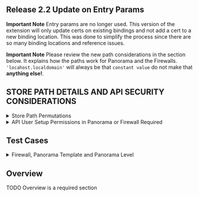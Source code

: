 ## Release 2.2 Update on Entry Params
**Important Note** Entry params are no longer used.  This version of the extension will only update certs on existing bindings and not add a cert to a new binding location.  This was done to simplify the process since there are so many binding locations and reference issues.

**Important Note** Please review the new path considerations in the section below.  It explains how the paths work for Panorama and the Firewalls.  `'locahost.localdomain'` will always be that `constant value` do not make that **anything else!**.

## STORE PATH DETAILS AND API SECURITY CONSIDERATIONS
<details>
<summary>Store Path Permutations</summary>

### Store Path Explanation
**Important Note** The store path permutations are show below

#### FIREWALL SHARED SYSTEM PATH
_________________________________
**Path Example** /config/shared

**/config**:
This indicates that the path is within the configuration section of the firewall device. It contains all the configuration settings and parameters for the device.

**/shared**:
This section specifies that the path is within the shared settings. Shared settings are common configurations that can be used across multiple virtual systems (vsys) or contexts within the firewall.
_________________________________

#### FIREWALL VIRTUAL SYSTEM PATH
_________________________________
**Path Example**: /config/devices/entry[@name='localhost.localdomain']/vsys/entry[@name='vsys1']
**Note** `'locahost.localdomain'` will always be that `constant value` do not make that **anything else!**.

**/config**:
This indicates that the path is within the configuration section of the firewall device. It contains all the configuration settings and parameters for the device.

**/devices**:
This part specifies that the configuration relates to devices. In the context of a single firewall, this generally refers to the firewall itself.

**/entry[@name='localhost.localdomain']**:
Note `'locahost.localdomain'` will always be that `constant value` do not make that **anything else!**.  The entry tag with the attribute @name='localhost.localdomain' identifies a specific device by its name. In this case, it refers to the device named "localhost.localdomain," which is a default or placeholder name for the firewall device.

**/vsys**:
This section specifies that the path is within the virtual systems (vsys) section. Virtual systems allow multiple virtualized instances of firewall configurations within a single physical firewall.

**/entry[@name='vsys1']**:
The entry tag with the attribute @name='vsys1' identifies a specific virtual system by its name. In this case, it refers to a virtual system named "vsys1."
_________________________________

#### PANORAMA SHARED TEMPLATE PATH
_________________________________
**Path Example**: /config/devices/entry[@name='localhost.localdomain']/template/entry[@name='CertificatesTemplate']/config/shared
**Note** `'locahost.localdomain'` will always be that `constant value` do not make that **anything else!**.

**/config**:
This section indicates that the path is within the configuration section of the Panorama device. It contains all the configuration settings and parameters for the device.

**/devices**:
This part specifies that the configuration relates to devices managed by Panorama. Panorama can manage multiple devices, such as firewalls.

**/entry[@name='localhost.localdomain']**:
Note `'locahost.localdomain'` will always be that `constant value` do not make that **anything else!**.  The entry tag with the attribute @name='localhost.localdomain' identifies a specific device by its name. In this case, it refers to the device named "localhost.localdomain," which is a default or placeholder name for the device.

**/template**:
This section indicates that the path is within the templates section. Templates in Panorama are used to define configuration settings that can be applied to multiple devices.

**/entry[@name='CertificatesTemplate']**:
The entry tag with the attribute @name='CertificatesTemplate' identifies a specific template by its name. In this case, it refers to a template named "CertificatesTemplate."

**/config/shared**:
This part of the path indicates that the configuration settings within this template are shared settings. Shared settings are common configurations that can be used across multiple devices or contexts within the Panorama management system.
_________________________________

#### PANORAMA VIRTUAL SYSTEM PATH
__________________________________
**Path Example**: /config/devices/entry/template/entry[@name='CertificatesTemplate']/config/devices/entry/vsys/entry[@name='vsys2']

**/config**:
This indicates that the path is within the configuration section of the Panorama device. It contains all the configuration settings and parameters for the device.

**/devices**:
This part specifies that the configuration relates to devices managed by Panorama. Panorama can manage multiple devices, such as firewalls.

**/entry**:
This is a generic entry point under devices. However, since it does not have a @name attribute specified at this level, it applies to the broader device category.

**/template**:
This section indicates that the path is within the templates section. Templates in Panorama are used to define configuration settings that can be applied to multiple devices.

**/entry[@name='CertificatesTemplate']**:
The entry tag with the attribute @name='CertificatesTemplate' identifies a specific template by its name. In this case, it refers to a template named "CertificatesTemplate."

**/config/devices**:
This part of the path specifies that the configuration settings within this template apply to devices.

**/entry**:
This again specifies a generic entry point under devices in the context of the template. This would typically be further defined by specific device attributes, but here it leads to the virtual systems (vsys) section.

**/vsys**:
This section specifies that the path is within the virtual systems (vsys) section. Virtual systems allow multiple virtualized instances of firewall configurations within a single physical firewall.

**/entry[@name='vsys2']**:
The entry tag with the attribute @name='vsys2' identifies a specific virtual system by its name. In this case, it refers to a virtual system named "vsys2."
__________________________________

#### PANORAMA LEVEL
__________________________________
**Path Example**: /config/panorama

**/config**:
This indicates that the path is within the configuration section of the Panorama device. It contains all the configuration settings and parameters for the device.

**/panorama**:
This section specifies that the path is within the Panorama-specific configuration settings. This part of the configuration contains settings that are specific to the Panorama management system itself, rather than the devices it manages.
__________________________________

</details>

<details>
<summary>API User Setup Permissions in Panorama or Firewall Required</summary>

Tab          |  Security Items	
--------------|--------------------------
Xml Api       |Report,Log,Configuration,Operational Requests,Commit,Export,Import
Rest Api      |Objects/Devices,Panorama/Scheduled Config Push,Panorama/Templates,Panorama/Template Stacks,Panorama/Device Groups,System/Configuration,Plugins/Plugins
*** 

</details>

## Test Cases
<details>
<summary>Firewall, Panorama Template and Panorama Level</summary>

Case Number|Case Name|Store Path|Enrollment Params|Expected Results|Passed|Screenshots
-------|----------|------------------|--------------------|----------------------------|----|--------
TC1|Firewall Enroll No Bindings|/config/shared|**Alias**:<br>www.certandchain.com<br>**Overwrite**:<br>false|Cert and Chain Installed on Firewall|True|![](images/TC1.gif)
TC1a|Firewall Enroll Template Stack|/config/shared|**Alias**:<br>www.tc1a.com<br>**Overwrite**:<br>false|Error Stating Template Stacks Not Used for Firewall|True|![](images/TC1a.gif)
TC2|Firewall Replace No Bindings|/config/shared|**Alias**:<br>www.certandchain.com<br>**Overwrite**:<br>true|Cert and Chain Installed on Firewall|True|![](images/TC2.gif)
TC3|Firewall Remove Bound Certificate|/config/shared|**Alias**:<br>0.13757535891685202<br>**Overwrite**:<br>false|Cert will **not** be removed because bound|True|![](images/TC3.gif)
TC4|Firewall Enroll Bindings|/config/shared|**Alias**:0.13757535891685202<br>**Overwrite**:<br>false|Will not replace cert since Overwrite=false|True|![](images/TC4.gif)
TC5|Firewall Replace Bound Certificate|/config/shared|**Alias**:0.13757535891685202<br>**Overwrite**:<br>true|Will replace cert bindings get automatically updated since Overwrite=true|True|![](images/TC5.gif)
TC6|Firewall Inventory|/config/shared|N/A|Inventory will finish and certs from shared location inventoried.|True|![](images/TC6.gif)
TC6a|Firewall Inventory No Trusted Certs|/config/shared|N/A|Inventory will finish no Trusted Certs and certs from shared location inventoried.|True|![](images/TC6.gif)
TC7|Firewall Inventory With Virtual System|/config/devices/entry[@name='localhost.localdomain']/vsys/entry[@name='vsys1']|N/A|Will Inventory all certificates from vsys1 on firewall|True|![](images/TC7.gif)
TC8|Firewall Enroll cert and chain to Virtual System|/config/devices/entry[@name='localhost.localdomain']/vsys/entry[@name='vsys1']|**Alias**:<br>www.ejbcacertandchain.com|Cert is installed along with chain.|True|![](images/TC8.gif)
TC9|Firewall Remove unbound cert from Virtual System|/config/devices/entry[@name='localhost.localdomain']/vsys/entry[@name='vsys1']|N/A|Will remove cert from test case 8 from Firewall Virtual System|True|![](images/TC9.gif)
TC10|Firewall Remove bound cert from Virtual System|/config/devices/entry[@name='localhost.localdomain']/vsys/entry[@name='vsys1']|**Alias**:<br>0.8168##|Cert will not be removed because it is bound.|True|![](images/TC10.gif)
TC11|Firewall Replace without Overwrite on Virtual System|/config/devices/entry[@name='localhost.localdomain']/vsys/entry[@name='vsys1']|**Alias**:<br>0.8168##<br>**Overwrite**:<br>true|User is warned Overwrite needs checked.|True|![](images/TC11.gif)
TC12|Firewall Renew cert on Shared and Virtual System|/config/devices/entry[@name='localhost.localdomain']/vsys/entry[@name='vsys1'] and /config/shared|**Alias**:<br>www.renewtester.com|Cert renewed on vsys and shared locations|True|![](images/TC12.gif)
TC13|Firewall Replace bound cert on Virtual System|/config/devices/entry[@name='localhost.localdomain']/vsys/entry[@name='vsys1']|**Alias**:<br>0.8168##<br>**Overwrite**:<br>true|Cert will be replaced and binding updated on vsys.|True|![](images/TC13.gif)
TC14|Panorama Template Enroll Certificate|/config/devices/entry[@name='localhost.localdomain']/template/entry[@name='CertificatesTemplate']/config/shared|**Alias**:<br>www.pantemptc1.com|Certificate is enrolled to shared location for template|True|![](images/TC14.gif)
TC14a|Panorama Invalid Template Stack|/config/devices/entry[@name='localhost.localdomain']/template/entry[@name='CertificatesTemplate']/config/shared|**Alias**:<br>www.tc14a.com|Error Occurs with list of valid Template Stacks To Use|True|![](images/TC14a.gif)
TC15|Panorama Template Replace Certificate|/config/devices/entry[@name='localhost.localdomain']/template/entry[@name='CertificatesTemplate']/config/shared|**Alias**:<br>www.pantemptc1.com<br>**Overwrite**:<br>true|Certificate is replaced in shared location for template|True|![](images/TC15.gif)
TC16|Panorama Template Remove unbound Certificate|/config/devices/entry[@name='localhost.localdomain']/template/entry[@name='CertificatesTemplate']/config/shared|**Alias**:<br>www.pantemptc1.com|Certificate is removed from shared location for template|True|![](images/TC16.gif)
TC16a|Panorama Template Stack Push|/config/devices/entry[@name='localhost.localdomain']/template/entry[@name='CertificatesTemplate']/config/shared|**Alias**:<br>www.tc16a.com|Certificate pushed to Template and Template Stack|True|![](images/TC16a.gif)
TC17|Panorama Template Replace bound Certificate|/config/devices/entry[@name='localhost.localdomain']/template/entry[@name='CertificatesTemplate']/config/shared|**Alias**:<br>LongNameTest<br>**Overwrite**:<br>true|Certificate is replaced, binding updated in shared location for template|True|![](images/TC17.gif)
TC18|Panorama Template Remove bound Certificate|/config/devices/entry[@name='localhost.localdomain']/template/entry[@name='CertificatesTemplate']/config/shared|**Alias**:<br>LongNameTest|Certificate is not removed because it is bound|True|![](images/TC18.gif)
TC19|Panorama Template Shared Inventory|/config/devices/entry[@name='localhost.localdomain']/template/entry[@name='CertificatesTemplate']/config/shared|N/A|Certificates are inventoried from this location|True|![](images/TC19.gif)
TC20|Panorama Template Virtual System Inventory|/config/devices/entry/template/entry[@name='CertificatesTemplate']/config/devices/entry/vsys/entry[@name='vsys2']|N/A|Certificates are inventoried from this template vsys location|True|![](images/TC20.gif)
TC21|Panorama Template Virtual System Enroll Certificate|/config/devices/entry/template/entry[@name='CertificatesTemplate']/config/devices/entry/vsys/entry[@name='vsys2']|**Alias**:<br>www.vsys2enroll.com|Certificate is enrolled to vsys2 location for template|True|![](images/TC21.gif)
TC21a|Panorama Level Inventory No Trusted Certs|/config/panorama|N/A|Certificates are inventoried from this location No Trusted Certs|True|![](images/TC21a.gif)
TC22|Panorama Template Virtual System Replace unbound Certificate|/config/devices/entry/template/entry[@name='CertificatesTemplate']/config/devices/entry/vsys/entry[@name='vsys2']|**Alias**:<br>www.vsys2enroll.com|Certificate is replaced in vsys2 location for template|True|![](images/TC22.gif)
TC23|Panorama Template Virtual System Remove unbound Certificate|/config/devices/entry/template/entry[@name='CertificatesTemplate']/config/devices/entry/vsys/entry[@name='vsys2']|**Alias**:<br>www.vsys2enroll.com|Certificate is removed in vsys2 location for template|True|![](images/TC23.gif)
TC24|Panorama Template Virtual System Renew bound Certificate|/config/devices/entry/template/entry[@name='CertificatesTemplate']/config/devices/entry/vsys/entry[@name='vsys2']|**Alias**:<br>www.vsys2enroll.com|Certificate is renewed, binding updated in vsys2 location for template|True|![](images/TC24.gif)
TC25|Panorama Level Inventory|/config/panorama|N/A|Certificates are inventoried from this location|True|![](images/TC25.gif)
TC26|Panorama Level Enroll Cert and Chain|/config/panorama|**Alias**:<br>www.panlevelcertandchain.com|Panorama Level Install Cert and Chain|True|![](images/TC26.gif)
TC27|Panorama Level Enroll Cert overwrite warning|/config/panorama|**Alias**:<br>www.panlevelcertandchain.com<br>**Overwrite**:<br>false|Cert is not installed warned Overwrite is needed|True|![](images/TC27.gif)
TC28|Panorama Level Replace Cert|/config/panorama|**Alias**:<br>www.panlevelcertandchain.com<br>**Overwrite**:<br>true|Cert is replaced because Overwrite was used|True|![](images/TC28.gif)
TC29|Panorama Level Remove  unbound Cert|/config/panorama|N/A|Cert is removed because not bound|True|![](images/TC28.gif)
TC30|Panorama Level Replace bound Cert|/config/panorama|**Alias**:<br>PanoramaNoPK<br>**Overwrite**:<br>true|Cert is replaced, binding updated|True|![](images/TC30.gif)
TC31|Firewall previous version cert store settings|/config/shared|**Alias**:<br>www.extraparams.com<br>**Overwrite**:<br>false|Cert is still installed because it ignores extra params|True|![](images/TC31.gif)
</details>

## Overview

TODO Overview is a required section

